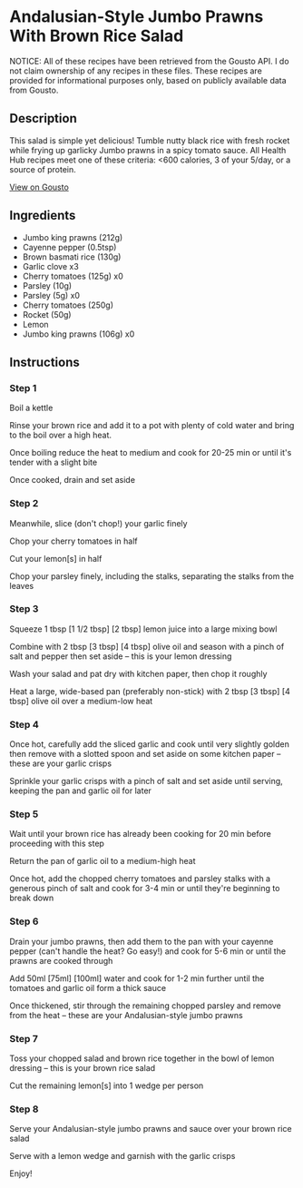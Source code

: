 # Andalusian-Style Jumbo Prawns With Brown Rice Salad

NOTICE: All of these recipes have been retrieved from the Gousto API. I do not claim ownership of any recipes in these files. These recipes are provided for informational purposes only, based on publicly available data from Gousto.

## Description

This salad is simple yet delicious! Tumble nutty black rice with fresh rocket while frying up garlicky Jumbo prawns in a spicy tomato sauce. All Health Hub recipes meet one of these criteria: <600 calories, 3 of your 5/day, or a source of protein.


[View on Gousto](https://www.gousto.co.uk/recipes/cookbook/andalusian-prawns-black-rice-salad)

## Ingredients

- Jumbo king prawns (212g)
- Cayenne pepper (0.5tsp)
- Brown basmati rice (130g)
- Garlic clove x3
- Cherry tomatoes (125g) x0
- Parsley (10g)
- Parsley (5g) x0
- Cherry tomatoes (250g)
- Rocket (50g)
- Lemon
- Jumbo king prawns (106g) x0

## Instructions


### Step 1

Boil a kettle

Rinse your brown rice and add it to a pot with plenty of cold water and bring to the boil over a high heat.

Once boiling reduce the heat to medium and cook for 20-25 min or until it's tender with a slight bite

Once cooked, drain and set aside


### Step 2

Meanwhile, slice (don't chop!) your garlic finely

Chop your cherry tomatoes in half

Cut your lemon[s] in half

Chop your parsley finely, including the stalks, separating the stalks from the leaves


### Step 3

Squeeze 1 tbsp <span class="text-purple">[1 1/2 tbsp]</span> <span class="text-danger">[2 tbsp]</span> lemon juice into a large mixing bowl

Combine with 2 tbsp <span class="text-purple">[3 tbsp]</span><span class="text-danger"> [4 tbsp]</span> olive oil and season with a pinch of salt and pepper then set aside – this is your lemon dressing

Wash your salad and pat dry with kitchen paper, then chop it roughly

Heat a large, wide-based pan (preferably non-stick) with 2 tbsp <span class="text-purple">[3 tbsp]</span><span class="text-danger"> [4 tbsp] </span>olive oil over a medium-low heat


### Step 4

Once hot, carefully add the sliced garlic and cook until very slightly golden then remove with a slotted spoon and set aside on some kitchen paper – these are your garlic crisps

Sprinkle your garlic crisps with a pinch of salt and set aside until serving, keeping the pan and garlic oil for later


### Step 5

Wait until your brown rice has already been cooking for 20 min before proceeding with this step

Return the pan of garlic oil to a medium-high heat

Once hot, add the chopped cherry tomatoes and parsley stalks with a generous pinch of salt and cook for 3-4 min or until they're beginning to break down


### Step 6

Drain your jumbo prawns, then add them to the pan with your cayenne pepper (can't handle the heat? Go easy!) and cook for 5-6 min or until the prawns are cooked through

Add 50ml <span class="text-purple">[75ml]</span> <span class="text-danger">[100ml]</span> water and cook for 1-2 min further until the tomatoes and garlic oil form a thick sauce

Once thickened, stir through the remaining chopped parsley and remove from the heat – these are your Andalusian-style jumbo prawns


### Step 7

Toss your chopped salad and brown rice together in the bowl of lemon dressing – this is your brown rice salad

Cut the remaining lemon[s] into 1 wedge per person

### Step 8

Serve your Andalusian-style jumbo prawns and sauce over your brown rice salad

Serve with a lemon wedge and garnish with the garlic crisps

Enjoy!

